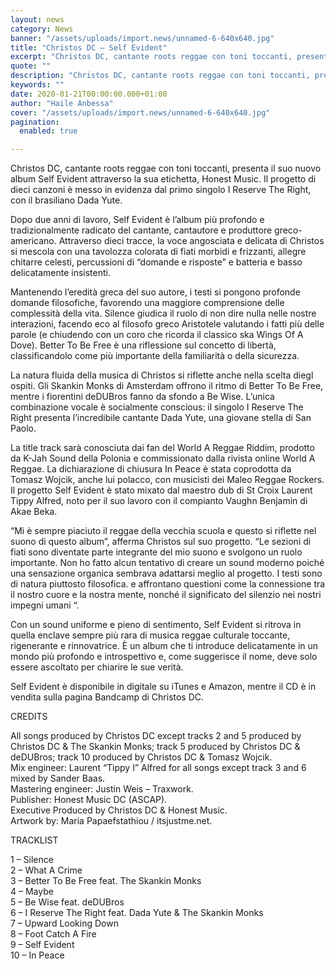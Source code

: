 ```yaml
---
layout: news
category: News
banner: "/assets/uploads/import.news/unnamed-6-640x640.jpg"
title: "Christos DC – Self Evident"
excerpt: "Christos DC, cantante roots reggae con toni toccanti, presenta il suo nuovo album Self Evident attraverso la sua etichetta, Honest Music. Il progetto di dieci canzoni è messo in evidenza dal primo singolo I Reserve The Right, con il brasiliano Dada Yute. Dopo due anni di lavoro, Self Evident è l’album più profondo e tradizionalmente [&hellip"
quote: ""
description: "Christos DC, cantante roots reggae con toni toccanti, presenta il suo nuovo album Self Evident attraverso la sua etichetta, Honest Music. Il progetto di dieci canzoni è messo in evidenza dal primo singolo I Reserve The Right, con il brasiliano Dada Yute. Dopo due anni di lavoro, Self Evident è l’album più profondo e tradizionalmente [&hellip"
keywords: ""
date: 2020-01-21T00:00:00.000+01:00
author: "Haile Anbessa"
cover: "/assets/uploads/import.news/unnamed-6-640x640.jpg"
pagination:
  enabled: true

---
```


Christos DC, cantante roots reggae con toni toccanti, presenta il suo nuovo album Self Evident attraverso la sua etichetta, Honest Music. Il progetto di dieci canzoni è messo in evidenza dal primo singolo I Reserve The Right, con il brasiliano Dada Yute.

Dopo due anni di lavoro, Self Evident è l’album più profondo e tradizionalmente radicato del cantante, cantautore e produttore greco-americano. Attraverso dieci tracce, la voce angosciata e delicata di Christos si mescola con una tavolozza colorata di fiati morbidi e frizzanti, allegre chitarre celesti, percussioni di “domande e risposte” e batteria e basso delicatamente insistenti.

Mantenendo l’eredità greca del suo autore, i testi si pongono profonde domande filosofiche, favorendo una maggiore comprensione delle complessità della vita. Silence giudica il ruolo di non dire nulla nelle nostre interazioni, facendo eco al filosofo greco Aristotele valutando i fatti più delle parole (e chiudendo con un coro che ricorda il classico ska Wings Of A Dove). Better To Be Free è una riflessione sul concetto di libertà, classificandolo come più importante della familiarità o della sicurezza.

La natura fluida della musica di Christos si riflette anche nella scelta diegl ospiti. Gli Skankin Monks di Amsterdam offrono il ritmo di Better To Be Free, mentre i fiorentini deDUBros fanno da sfondo a Be Wise. L’unica combinazione vocale è socialmente conscious: il singolo I Reserve The Right presenta l’incredibile cantante Dada Yute, una giovane stella di San Paolo.

La title track sarà conosciuta dai fan del World A Reggae Riddim, prodotto da K-Jah Sound della Polonia e commissionato dalla rivista online World A Reggae. La dichiarazione di chiusura In Peace è stata coprodotta da Tomasz Wojcik, anche lui polacco, con musicisti dei Maleo Reggae Rockers. Il progetto Self Evident è stato mixato dal maestro dub di St Croix Laurent Tippy Alfred, noto per il suo lavoro con il compianto Vaughn Benjamin di Akae Beka.

“Mi è sempre piaciuto il reggae della vecchia scuola e questo si riflette nel suono di questo album”, afferma Christos sul suo progetto. “Le sezioni di fiati sono diventate parte integrante del mio suono e svolgono un ruolo importante. Non ho fatto alcun tentativo di creare un sound moderno poiché una sensazione organica sembrava adattarsi meglio al progetto. I testi sono di natura piuttosto filosofica. e affrontano questioni come la connessione tra il nostro cuore e la nostra mente, nonché il significato del silenzio nei nostri impegni umani “.

Con un sound uniforme e pieno di sentimento, Self Evident si ritrova in quella enclave sempre più rara di musica reggae culturale toccante, rigenerante e rinnovatrice. È un album che ti introduce delicatamente in un mondo più profondo e introspettivo e, come suggerisce il nome, deve solo essere ascoltato per chiarire le sue verità.

Self Evident è disponibile in digitale su iTunes e Amazon, mentre il CD è in vendita sulla pagina Bandcamp di Christos DC.

CREDITS

All songs produced by Christos DC except tracks 2 and 5 produced by Christos DC & The Skankin Monks; track 5 produced by Christos DC & deDUBros; track 10 produced by Christos DC & Tomasz Wojcik.  
Mix engineer: Laurent “Tippy I” Alfred for all songs except track 3 and 6 mixed by Sander Baas.  
Mastering engineer: Justin Weis – Traxwork.  
Publisher: Honest Music DC (ASCAP).  
Executive Produced by Christos DC & Honest Music.  
Artwork by: Maria Papaefstathiou / itsjustme.net.

TRACKLIST

1 – Silence  
2 – What A Crime  
3 – Better To Be Free feat. The Skankin Monks  
4 – Maybe  
5 – Be Wise feat. deDUBros  
6 – I Reserve The Right feat. Dada Yute & The Skankin Monks  
7 – Upward Looking Down  
8 – Foot Catch A Fire  
9 – Self Evident  
10 – In Peace